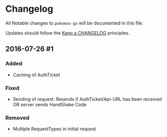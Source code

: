 # Changelog

All Notable changes to `pokemon-go` will be documented in this file.

Updates should follow the [Keep a CHANGELOG](http://keepachangelog.com/) principles.

## 2016-07-26 #1

### Added
- Caching of AuthTicket

### Fixed
- Sending of request: Resends if AuthTicket/Api-URL has been received OR server sends HandShake Code

### Removed
- Multiple RequestTypes in initial request
